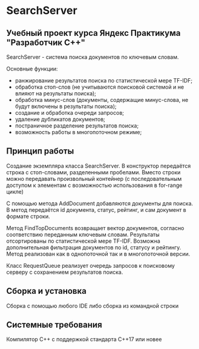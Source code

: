 # SearchServer

## Учебный проект курса Яндекс Практикума "Разработчик С++"
SearchServer - система поиска документов по ключевым словам.

Основные функции:

- ранжирование результатов поиска по статистической мере TF-IDF;
- обработка стоп-слов (не учитываются поисковой системой и не влияют на результаты поиска);
- обработка минус-слов (документы, содержащие минус-слова, не будут включены в результаты поиска);
- создание и обработка очереди запросов;
- удаление дубликатов документов;
- постраничное разделение результатов поиска;
- возможность работы в многопоточном режиме;

## Принцип работы
Создание экземпляра класса SearchServer. В конструктор передаётся строка с стоп-словами, разделенными пробелами. Вместо строки можно передавать произвольный контейнер (с последовательным доступом к элементам с возможностью использования в for-range цикле)

С помощью метода AddDocument добавляются документы для поиска. В метод передаётся id документа, статус, рейтинг, и сам документ в формате строки.

Метод FindTopDocuments возвращает вектор документов, согласно соответствию переданным ключевым словам. Результаты отсортированы по статистической мере TF-IDF. Возможна дополнительная фильтрация документов по id, статусу и рейтингу. Метод реализован как в однопоточной так и в многопоточной версии.

Класс RequestQueue реализует очередь запросов к поисковому серверу с сохранением результатов поиска.

## Сборка и установка
Сборка с помощью любого IDE либо сборка из командной строки

## Системные требования
Компилятор С++ с поддержкой стандарта C++17 или новее
